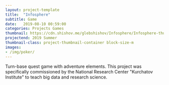 ```yaml
---
layout: project-template
title:  "Infosphere"
subtitle: Game
date:   2019-08-10 00:59:00
categories: Projects Games
thumbnail: https://cdn.shishov.me/glebshishov/Infosphere/Infosphere-thumbnail.png
projectend: 2019 Summer
thumbnail-class: project-thumbnail-container block-size-m
images:
- /img/poker/
---
```

Turn-base quest game with adventure elements.
This project was specifically commissioned by the National Research Center "Kurchatov Institute" to teach big data and research science.
